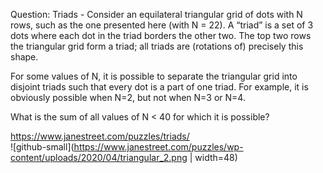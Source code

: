 Question: Triads - 
Consider an equilateral triangular grid of dots with N rows, such as the one presented here (with N = 22). A “triad” is a set of 3 dots where each dot in the triad borders the other two. The top two rows the triangular grid form a triad; all triads are (rotations of) precisely this shape.

For some values of N, it is possible to separate the triangular grid into disjoint triads such that every dot is a part of one triad. For example, it is obviously possible when N=2, but not when N=3 or N=4.

What is the sum of all values of N < 40 for which it is possible?

https://www.janestreet.com/puzzles/triads/ </br>
![github-small](https://www.janestreet.com/puzzles/wp-content/uploads/2020/04/triangular_2.png | width=48)

